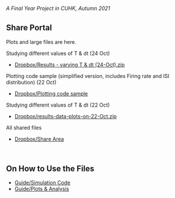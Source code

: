 ###### A Final Year Project in CUHK, Autumn 2021

## Share Portal

Plots and large files are here.

Studying different values of T & dt (24 Oct)
- [Dropbox/Results - varying T & dt (24-Oct).zip](https://www.dropbox.com/s/3thx932n99a9ric/Results%20-%20varying%20T%20%26%20dt%20%2824-Oct%29.zip?dl=0)

Plotting code sample (simplified version, includes Firing rate and ISI distribution) (22 Oct)
- [Dropbox/Plotting code sample](https://www.dropbox.com/sh/ak4jf5oqftdqy9h/AAA1VlFt-GtAcFUotIRTrrdfa?dl=0)

Studying different values of T & dt (22 Oct)
- [Dropbox/results-data-plots-on-22-Oct.zip](https://www.dropbox.com/s/bxs5s3tfq9zsrhk/results-data-plots-on-22-Oct.zip?dl=0)

All shared files
- [Dropbox/Share Area](https://www.dropbox.com/sh/4gpbvgporuf1p72/AADV1DfqR5BFoE_VM_g0Hy8Ca?dl=0)

</br>

## On How to Use the Files
- [Guide/Simulation Code](Guide.md#network-dynaimcs-simulation)
- [Guide/Plots & Analysis](Guide.md#analysing-network-and-their-dynamics)
